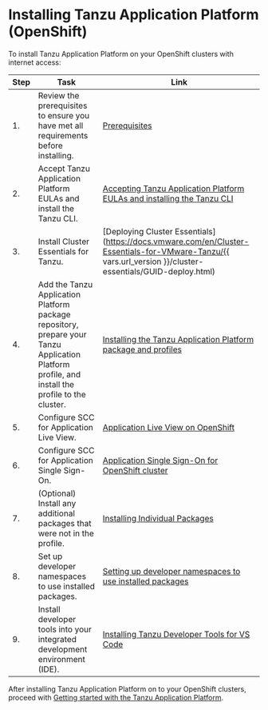 # Installing Tanzu Application Platform (OpenShift)

To install Tanzu Application Platform on your OpenShift clusters with internet access:

|Step|Task|Link|
|----|----|----|
|1.| Review the prerequisites to ensure you have met all requirements before installing. |[Prerequisites](prerequisites.hbs.md)|
|2.| Accept Tanzu Application Platform EULAs and install the Tanzu CLI. |[Accepting Tanzu Application Platform EULAs and installing the Tanzu CLI](install-tanzu-cli.hbs.md)|
|3.| Install Cluster Essentials for Tanzu. |[Deploying Cluster Essentials](https://docs.vmware.com/en/Cluster-Essentials-for-VMware-Tanzu/{{ vars.url_version }}/cluster-essentials/GUID-deploy.html)|
|4.| Add the Tanzu Application Platform package repository, prepare your Tanzu Application Platform profile, and install the profile to the cluster. |[Installing the Tanzu Application Platform package and profiles](install-openshift.hbs.md)|
|5.| Configure SCC for Application Live View. |[Application Live View on OpenShift](app-live-view-openshift.hbs.md)|
|6.| Configure SCC for Application Single Sign-On. |[Application Single Sign-On for OpenShift cluster](app-sso-openshift.hbs.md)|
|7.| (Optional) Install any additional packages that were not in the profile. |[Installing Individual Packages](install-components-openshift.hbs.md)|
|8.| Set up developer namespaces to use installed packages. |[Setting up developer namespaces to use installed packages](set-up-namespaces-openshift.hbs.md)|
|9.| Install developer tools into your integrated development environment (IDE). |[Installing Tanzu Developer Tools for VS Code](vscode-install-openshift.hbs.md)|

After installing Tanzu Application Platform on to your OpenShift clusters, proceed with [Getting started with the Tanzu Application Platform](getting-started.hbs.md).

